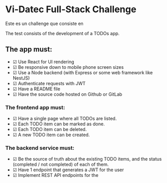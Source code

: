 # Vi-Datec Full-Stack Challenge

Este es un challenge que consiste en

The test consists of the development of a TODOs app.

## The app must:

-   &#9745; Use React for UI rendering
-   &#9745; Be responsive down to mobile phone screen sizes
-   &#9745; Use a Node backend (with Express or some web framework like NestJS)
-   &#9745; Authenticate requests with JWT
-   &#9745; Have a README file
-   &#9745; Have the source code hosted on Github or GitLab

### The frontend app must:

-   &#9745; Have a single page where all TODOs are listed.
-   &#9745; Each TODO item can be marked as done.
-   &#9745; Each TODO item can be deleted.
-   &#9745; A new TODO item can be created.

### The backend service must:

-   &#9745; Be the source of truth about the existing TODO items, and the status (completed / not
    completed) of each of them.
-   &#9745; Have 1 endpoint that generates a JWT for the user
-   &#9745; Implement REST API endpoints for the
